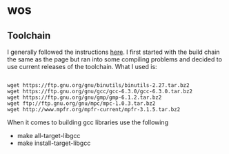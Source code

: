 # wos

## Toolchain
I generally followed the instructions [here](https://cs.au.dk/~sortie/dopsys/osdev). I first started with the build chain the same as the page but ran into some compiling problems and decided to use current releases of the toolchain. What I used is:
  
<pre><code>
wget https://ftp.gnu.org/gnu/binutils/binutils-2.27.tar.bz2
wget https://ftp.gnu.org/gnu/gcc/gcc-6.3.0/gcc-6.3.0.tar.bz2
wget https://ftp.gnu.org/gnu/gmp/gmp-6.1.2.tar.bz2
wget ftp://ftp.gnu.org/gnu/mpc/mpc-1.0.3.tar.bz2
wget http://www.mpfr.org/mpfr-current/mpfr-3.1.5.tar.bz2
</code></pre>


When it comes to building gcc libraries use the following
  - make all-target-libgcc
  - make install-target-libgcc

